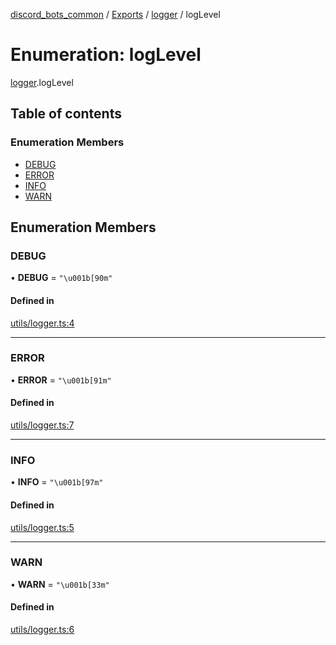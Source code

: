 [discord_bots_common](../README.md) / [Exports](../modules.md) / [logger](../modules/logger.md) / logLevel

# Enumeration: logLevel

[logger](../modules/logger.md).logLevel

## Table of contents

### Enumeration Members

- [DEBUG](logger.logLevel.md#debug)
- [ERROR](logger.logLevel.md#error)
- [INFO](logger.logLevel.md#info)
- [WARN](logger.logLevel.md#warn)

## Enumeration Members

### DEBUG

• **DEBUG** = ``"\u001b[90m"``

#### Defined in

[utils/logger.ts:4](https://github.com/dgudim/Discord-bots-common/blob/master/src/utils/logger.ts#L4)

___

### ERROR

• **ERROR** = ``"\u001b[91m"``

#### Defined in

[utils/logger.ts:7](https://github.com/dgudim/Discord-bots-common/blob/master/src/utils/logger.ts#L7)

___

### INFO

• **INFO** = ``"\u001b[97m"``

#### Defined in

[utils/logger.ts:5](https://github.com/dgudim/Discord-bots-common/blob/master/src/utils/logger.ts#L5)

___

### WARN

• **WARN** = ``"\u001b[33m"``

#### Defined in

[utils/logger.ts:6](https://github.com/dgudim/Discord-bots-common/blob/master/src/utils/logger.ts#L6)
